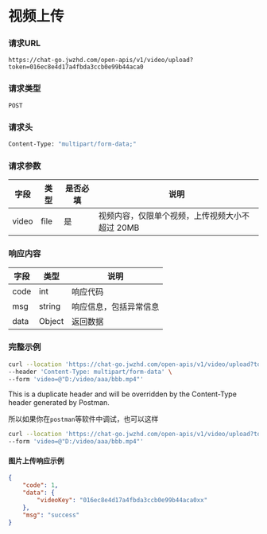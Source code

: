 # 视频上传

### 请求URL

`https://chat-go.jwzhd.com/open-apis/v1/video/upload?token=016ec8e4d17a4fbda3ccb0e99b44aca0`

### 请求类型

`POST`

### 请求头

```bash
Content-Type: "multipart/form-data;"
```

### 请求参数

| 字段  | 类型 | 是否必填 | 说明                                            |
| ----- | ---- | -------- | ----------------------------------------------- |
| video | file | 是       | 视频内容，仅限单个视频，上传视频大小不超过 20MB |

### 响应内容

| 字段 | 类型   | 说明                   |
| ---- | ------ | ---------------------- |
| code | int    | 响应代码               |
| msg  | string | 响应信息，包括异常信息 |
| data | Object | 返回数据               |

### 完整示例
```bash
curl --location 'https://chat-go.jwzhd.com/open-apis/v1/video/upload?token=016ec8e4d17a4fbda3ccb0e99b44aca0' \
--header 'Content-Type: multipart/form-data' \
--form 'video=@"D:/video/aaa/bbb.mp4"'
```

This is a duplicate header and will be overridden by the Content-Type header generated by Postman.

所以如果你在`postman`等软件中调试，也可以这样

```bash
curl --location 'https://chat-go.jwzhd.com/open-apis/v1/video/upload?token=016ec8e4d17a4fbda3ccb0e99b44aca0' \
--form 'video=@"D:/video/aaa/bbb.mp4"'
```

#### 图片上传响应示例

```json
{
    "code": 1,
    "data": {
        "videoKey": "016ec8e4d17a4fbda3ccb0e99b44aca0xx"
    },
    "msg": "success"
}
```
